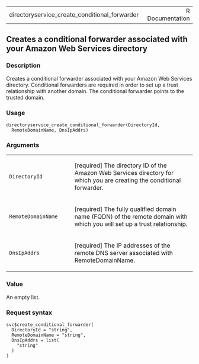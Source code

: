 <table style="width: 100%;">
<tbody>
<tr class="odd">
<td>directoryservice_create_conditional_forwarder</td>
<td style="text-align: right;">R Documentation</td>
</tr>
</tbody>
</table>

## Creates a conditional forwarder associated with your Amazon Web Services directory

### Description

Creates a conditional forwarder associated with your Amazon Web Services
directory. Conditional forwarders are required in order to set up a
trust relationship with another domain. The conditional forwarder points
to the trusted domain.

### Usage

    directoryservice_create_conditional_forwarder(DirectoryId,
      RemoteDomainName, DnsIpAddrs)

### Arguments

<table>
<colgroup>
<col style="width: 35%" />
<col style="width: 65%" />
</colgroup>
<tbody>
<tr class="odd">
<td><code
id="directoryservice_create_conditional_forwarder_:_DirectoryId">DirectoryId</code></td>
<td><p>[required] The directory ID of the Amazon Web Services directory
for which you are creating the conditional forwarder.</p></td>
</tr>
<tr class="even">
<td><code
id="directoryservice_create_conditional_forwarder_:_RemoteDomainName">RemoteDomainName</code></td>
<td><p>[required] The fully qualified domain name (FQDN) of the remote
domain with which you will set up a trust relationship.</p></td>
</tr>
<tr class="odd">
<td><code
id="directoryservice_create_conditional_forwarder_:_DnsIpAddrs">DnsIpAddrs</code></td>
<td><p>[required] The IP addresses of the remote DNS server associated
with RemoteDomainName.</p></td>
</tr>
</tbody>
</table>

### Value

An empty list.

### Request syntax

    svc$create_conditional_forwarder(
      DirectoryId = "string",
      RemoteDomainName = "string",
      DnsIpAddrs = list(
        "string"
      )
    )
